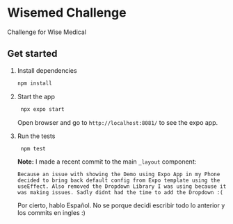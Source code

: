 # Wisemed Challenge

Challenge for Wise Medical

## Get started

1. Install dependencies

   ```bash
   npm install
   ```

2. Start the app

   ```bash
    npx expo start
   ```

   Open browser and go to `http://localhost:8081/` to see the expo app.

3. Run the tests

   ```bash
    npm test
   ```

   **Note:** I made a recent commit to the main `_layout` component:

   ```
   Because an issue with showing the Demo using Expo App in my Phone decided to bring back default config from Expo template using the useEffect. Also removed the Dropdown Library I was using because it was making issues. Sadly didnt had the time to add the Dropdown :(
   ```

   Por cierto, hablo Español. No se porque decidi escribir todo lo anterior y los commits en ingles :)
